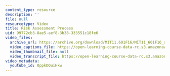 ```yaml
---
content_type: resource
description: ''
file: null
resourcetype: Video
title: Risk Assessment Process
uid: 99772cb3-8ae5-aef8-3b38-333551c18fe6
video_files:
  archive_url: https://archive.org/download/MIT11.601F16/MIT11_601F16_s10_300k.mp4
  video_captions_file: https://open-learning-course-data-rc.s3.amazonaws.com/11-601-introduction-to-environmental-policy-and-planning-fall-2016/ed091aad2a7b5a5884b95325d44ffd11_0ppkDQuiHkw.vtt
  video_thumbnail_file: null
  video_transcript_file: https://open-learning-course-data-rc.s3.amazonaws.com/11-601-introduction-to-environmental-policy-and-planning-fall-2016/a5da5395b3d5b1a5b5e82bc320a9d8ea_0ppkDQuiHkw.pdf
video_metadata:
  youtube_id: 0ppkDQuiHkw
---
```

